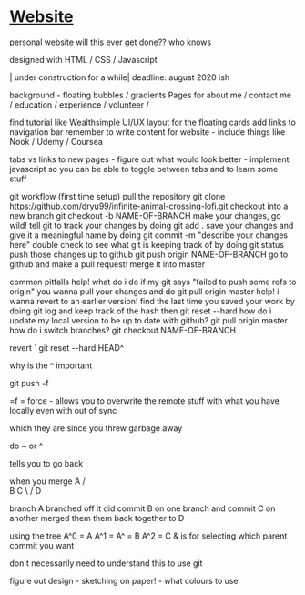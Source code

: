 # [Website](https://carmenx.github.io/ "Carmen's website")
personal website 
will this ever get done?? who knows

designed with HTML / CSS / Javascript

| under construction for a while| deadline: august 2020 ish

background - floating bubbles / gradients 
Pages for about me / contact me / education / experience / volunteer / 

find tutorial like Wealthsimple UI/UX layout for the floating cards
add links to navigation bar 
remember to write content for website - include things like Nook / Udemy / Coursea 

tabs vs links to new pages - figure out what would look better - implement javascript so you can be able to toggle between tabs and to learn some stuff


git workflow
(first time setup) pull the repository git clone https://github.com/dryu99/infinite-animal-crossing-lofi.git
checkout into a new branch git checkout -b NAME-OF-BRANCH
make your changes, go wild!
tell git to track your changes by doing git add .
save your changes and give it a meaningful name by doing git commit -m "describe your changes here"
double check to see what git is keeping track of by doing git status
push those changes up to github git push origin NAME-OF-BRANCH
go to github and make a pull request!
merge it into master

common pitfalls
help! what do i do if my git says "failed to push some refs to origin"
you wanna pull your changes and do git pull origin master
help! i wanna revert to an earlier version!
find the last time you saved your work by doing git log and keep track of the hash
then git reset --hard <hash>
how do i update my local version to be up to date with github?
git pull origin master
how do i switch branches?
git checkout NAME-OF-BRANCH
  
  revert 
` git reset --hard HEAD^

why is the ^ important 

git push -f 

=f = force - allows you to overwrite the remote stuff with what you have locally even with out of sync

which they are since you threw garbage away 

do ~ or ^

tells you to go back

when you merge
A
 /  \
B  C
 \  /
  D
  
  branch A
  branched off it
  did commit B on one branch and commit C on another
  merged them them back together to D
  
  using the tree
  A^0 = A
  A^1 = A^ = B
  A^2 = C
  & is for selecting which parent commit you  want 
  
  don't necessarily need to understand this to use git
  
  figure out design - sketching on paper! - what colours to use
